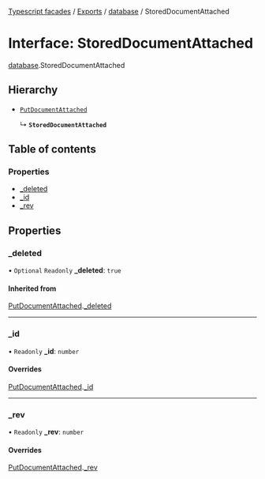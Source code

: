 [Typescript facades](../index.md) / [Exports](../modules.md) / [database](../modules/database.md) / StoredDocumentAttached

# Interface: StoredDocumentAttached

[database](../modules/database.md).StoredDocumentAttached

## Hierarchy

- [`PutDocumentAttached`](database.PutDocumentAttached.md)

  ↳ **`StoredDocumentAttached`**

## Table of contents

### Properties

- [\_deleted](database.StoredDocumentAttached.md#_deleted)
- [\_id](database.StoredDocumentAttached.md#_id)
- [\_rev](database.StoredDocumentAttached.md#_rev)

## Properties

### \_deleted

• `Optional` `Readonly` **\_deleted**: ``true``

#### Inherited from

[PutDocumentAttached](database.PutDocumentAttached.md).[_deleted](database.PutDocumentAttached.md#_deleted)

___

### \_id

• `Readonly` **\_id**: `number`

#### Overrides

[PutDocumentAttached](database.PutDocumentAttached.md).[_id](database.PutDocumentAttached.md#_id)

___

### \_rev

• `Readonly` **\_rev**: `number`

#### Overrides

[PutDocumentAttached](database.PutDocumentAttached.md).[_rev](database.PutDocumentAttached.md#_rev)
